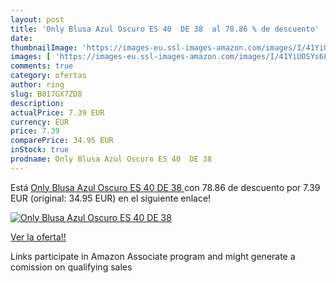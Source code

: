 ```yaml
---
layout: post
title: 'Only Blusa Azul Oscuro ES 40  DE 38  al 78.86 % de descuento'
date: 
thumbnailImage: 'https://images-eu.ssl-images-amazon.com/images/I/41YiUOSYs6L._SL200_.jpg'
images: [ 'https://images-eu.ssl-images-amazon.com/images/I/41YiUOSYs6L._SL200_.jpg' ]
comments: true
category: ofertas
author: ring
slug: B017GX7ZD8
description:
actualPrice: 7.39 EUR
currency: EUR
price: 7.39
comparePrice: 34.95 EUR
inStock: true
prodname: Only Blusa Azul Oscuro ES 40  DE 38 
---
```


Está [Only Blusa Azul Oscuro ES 40  DE 38 ](https://www.amazon.es/dp/B017GX7ZD8/?tag=tolees-21) con 78.86 de descuento por 7.39 EUR (original: 34.95 EUR) en el siguiente enlace!

[![Only Blusa Azul Oscuro ES 40  DE 38 ](https://images-eu.ssl-images-amazon.com/images/I/41YiUOSYs6L._SL200_.jpg)](https://www.amazon.es/dp/B017GX7ZD8/?tag=tolees-21)

[Ver la oferta!!](https://www.amazon.es/dp/B017GX7ZD8/?tag=tolees-21)

Links participate in Amazon Associate program and might generate a comission on qualifying sales


